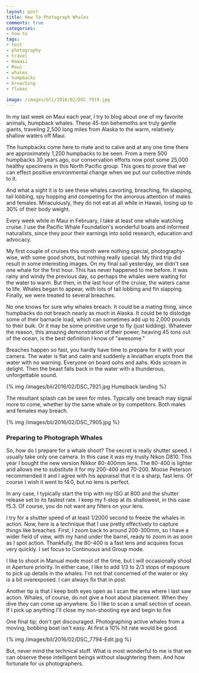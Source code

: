 ```yaml
---
layout: post
title: How To Photograph Whales
comments: true
categories:
- how-to
tags:
- test
- photography
- travel
- Hawaii
- Maui
- whales
- humpbacks
- breaching
- flukes

image: /images/bli/2016/02/DSC_7919.jpg
---
```


In my last week on Maui each year, I try to blog about one of my favorite animals, humpback whales. These 45-ton behemoths are truly gentle giants, traveling 2,500 long miles from Alaska to the warm, relatively shallow waters off Maui. 

<!--more-->

The humpbacks come here to mate and to calve and at any one time there are approximately 1,200 humpbacks to be seen. From a mere 500 humpbacks 30 years ago, our conservation efforts now post some 25,000 healthy specimens in this North Pacific group. This goes to prove that we can effect positive environmental change when we put our collective minds to it. 

And what a sight it is to see these whales cavorting, breaching, fin slapping, tail lobbing, spy hopping and competing for the amorous attention of males and females. Miraculously, they do not eat at all while in Hawaii, losing up to 30% of their body weight. 

Every week while in Maui in February, I take at least one whale watching cruise. I use the Pacific Whale Foundation's wonderful boats and informed naturalists, since they pour their earnings into solid research, education and advocacy. 

My first couple of cruises this month were nothing special, photography-wise, with some good shots, but nothing really special. My third trip did result in some interesting images. On my final sail yesterday, we didn't see one whale for the first hour. This has never happened to me before. It was rainy and windy the previous day, so perhaps the whales were waiting for the water to warm. But then, in the last hour of the cruise, the waters came to life. Whales began to appear, with lots of tail lobbing and fin slapping. Finally, we were treated to several breaches. 

No one knows for sure why whales breach. It could be a mating thing, since humpbacks do not breach nearly as much in Alaska. It could be to dislodge some of their barnacle load, which can sometimes add up to 2,000 pounds to their bulk. Or it may be some primitive urge to fly (just kidding). Whatever the reason, this amazing demonstration of their power, heaving 45 tons out of the ocean, is the best definition I know of "awesome." 

Breaches happen so fast, you hardly have time to prepare for it with your camera. The water is flat and calm and suddenly a leviathan erupts from the water with no warning. Everyone on board oohs and aahs. Kids scream in delight. Then the beast falls back in the water with a thunderous, unforgettable sound.

{% img /images/bli/2016/02/DSC_7921.jpg  Humpback landing %}

The resultant splash can be seen for miles. Typically one breach may signal more to come, whether by the same whale or by competitors. Both males and females may breach. 

{% img /images/bli/2016/02/DSC_7905.jpg %}

### Preparing to Photograph Whales

So, how do I prepare for a whale shoot? The secret is really shutter speed. I usually take only one camera. In this case it was my trusty Nikon D810. This year I bought the new version  Nikkor 80-400mm lens. The 80-400 is lighter and allows me to substitute it for my 200-400 and 70-200. Moose Peterson recommended it and I agree with his appraisal that it is a sharp, fast lens. Of course I wish it went to f4.0, but no lens is perfect. 

In any case, I typically start the trip with my ISO at 800 and the shutter release set to its fastest rate. I keep my f-stop at its shallowest, in this case f5.3. Of course, you do not want any filters on your lens. 

I try for a shutter speed of at least 1/2000 second to freeze the whales in action. Now, here is a technique that I use pretty effectively to capture things like breaches. First, I zoom back to around 200-300mm, so I have a wider field of view, with my hand under the barrel, ready to zoom in as soon as I spot action. Thankfully, the 80-400 is a fast lens and acquires focus very quickly. I set focus to Continuous and Group mode. 

I like to shoot in Manual mode most of the time, but I will occasionally shoot in Aperture priority. In either case, I like to add 1/3 to 2/3 stops of exposure to pick up details in the whales. I'm not that concerned of the water or sky is a bit overexposed. I can always fix that in post. 

Another tip is that I keep both eyes open as I scan the area where I last saw action. Whales, of course, do not give a hoot about placement. When they dive they can come up anywhere. So I like to scan a small section of ocean. If I pick up anything I'll close my non-shooting eye and begin to fire 

One final tip; don't get discouraged. Photographing active whales from a moving, bobbing boat isn't easy. At first a 10% hit rate would be good. 

{% img /images/bli/2016/02/DSC_7794-Edit.jpg  %}

But, never mind the technical stuff. What is most wonderful to me is that we can observe these intelligent beings without slaughtering them. And how fortunate for us photographers. 

